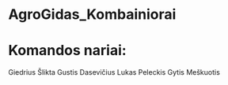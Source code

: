 # AgroGidas_Kombainiorai



# Komandos nariai:
Giedrius Šlikta
Gustis Dasevičius
Lukas Peleckis
Gytis Meškuotis
